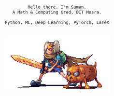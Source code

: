 
<p align="center">
  <br>
  <br>
  <br>
  <samp> Hello there. I'm <a href="https://www.kaggle.com/sumansahoo16">Suman</a>.<br>
    A Math & Computing Grad, BIT Mesra.<br><br>
    Python, ML, Deep Learning, PyTorch, LaTeX
  </samp>
  <br>
  <br>
  <br>
  <img src="https://github.com/sumansahoo16/sumansahoo16/blob/main/preview.gif" width="350" />
</p>

